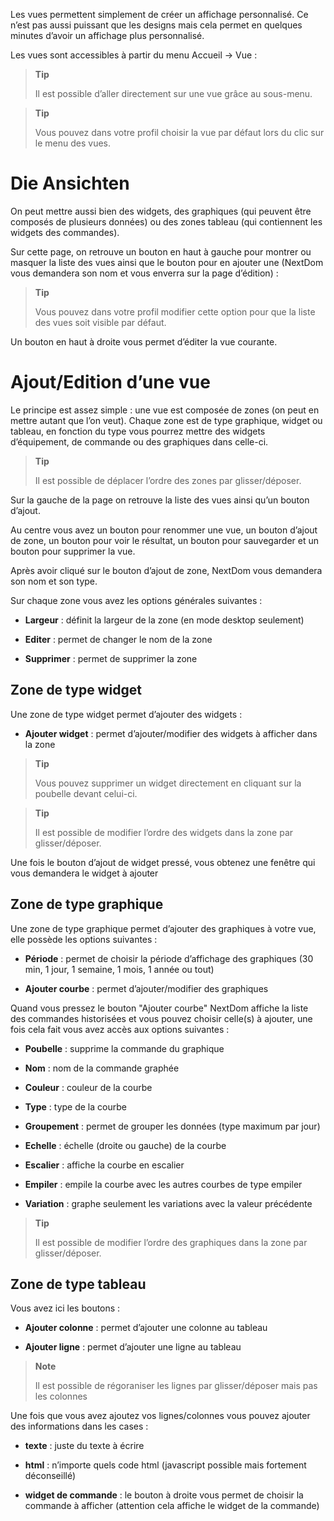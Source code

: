 Les vues permettent simplement de créer un affichage personnalisé. Ce
n’est pas aussi puissant que les designs mais cela permet en quelques
minutes d’avoir un affichage plus personnalisé.

Les vues sont accessibles à partir du menu Accueil → Vue :

> **Tip**
>
> Il est possible d’aller directement sur une vue grâce au sous-menu.

> **Tip**
>
> Vous pouvez dans votre profil choisir la vue par défaut lors du clic
> sur le menu des vues.

Die Ansichten 
========

On peut mettre aussi bien des widgets, des graphiques (qui peuvent être
composés de plusieurs données) ou des zones tableau (qui contiennent les
widgets des commandes).

Sur cette page, on retrouve un bouton en haut à gauche pour montrer ou
masquer la liste des vues ainsi que le bouton pour en ajouter une
(NextDom vous demandera son nom et vous enverra sur la page d’édition) :

> **Tip**
>
> Vous pouvez dans votre profil modifier cette option pour que la liste
> des vues soit visible par défaut.

Un bouton en haut à droite vous permet d’éditer la vue courante.

Ajout/Edition d’une vue 
=======================

Le principe est assez simple : une vue est composée de zones (on peut en
mettre autant que l’on veut). Chaque zone est de type graphique, widget
ou tableau, en fonction du type vous pourrez mettre des widgets
d’équipement, de commande ou des graphiques dans celle-ci.

> **Tip**
>
> Il est possible de déplacer l’ordre des zones par glisser/déposer.

Sur la gauche de la page on retrouve la liste des vues ainsi qu’un
bouton d’ajout.

Au centre vous avez un bouton pour renommer une vue, un bouton d’ajout
de zone, un bouton pour voir le résultat, un bouton pour sauvegarder et
un bouton pour supprimer la vue.

Après avoir cliqué sur le bouton d’ajout de zone, NextDom vous demandera
son nom et son type.

Sur chaque zone vous avez les options générales suivantes :

-   **Largeur** : définit la largeur de la zone (en mode
    desktop seulement)

-   **Editer** : permet de changer le nom de la zone

-   **Supprimer** : permet de supprimer la zone

Zone de type widget 
-------------------

Une zone de type widget permet d’ajouter des widgets :

-   **Ajouter widget** : permet d’ajouter/modifier des widgets à
    afficher dans la zone

> **Tip**
>
> Vous pouvez supprimer un widget directement en cliquant sur la
> poubelle devant celui-ci.

> **Tip**
>
> Il est possible de modifier l’ordre des widgets dans la zone par
> glisser/déposer.

Une fois le bouton d’ajout de widget pressé, vous obtenez une fenêtre
qui vous demandera le widget à ajouter

Zone de type graphique 
----------------------

Une zone de type graphique permet d’ajouter des graphiques à votre vue,
elle possède les options suivantes :

-   **Période** : permet de choisir la période d’affichage des
    graphiques (30 min, 1 jour, 1 semaine, 1 mois, 1 année ou tout)

-   **Ajouter courbe** : permet d’ajouter/modifier des graphiques

Quand vous pressez le bouton "Ajouter courbe" NextDom affiche la liste
des commandes historisées et vous pouvez choisir celle(s) à ajouter, une
fois cela fait vous avez accès aux options suivantes :

-   **Poubelle** : supprime la commande du graphique

-   **Nom** : nom de la commande graphée

-   **Couleur** : couleur de la courbe

-   **Type** : type de la courbe

-   **Groupement** : permet de grouper les données (type maximum
    par jour)

-   **Echelle** : échelle (droite ou gauche) de la courbe

-   **Escalier** : affiche la courbe en escalier

-   **Empiler** : empile la courbe avec les autres courbes de type
    empiler

-   **Variation** : graphe seulement les variations avec la valeur
    précédente

> **Tip**
>
> Il est possible de modifier l’ordre des graphiques dans la zone par
> glisser/déposer.

Zone de type tableau 
--------------------

Vous avez ici les boutons :

-   **Ajouter colonne** : permet d’ajouter une colonne au tableau

-   **Ajouter ligne** : permet d’ajouter une ligne au tableau

> **Note**
>
> Il est possible de régoraniser les lignes par glisser/déposer mais pas
> les colonnes

Une fois que vous avez ajoutez vos lignes/colonnes vous pouvez ajouter
des informations dans les cases :

-   **texte** : juste du texte à écrire

-   **html** : n’importe quels code html (javascript possible mais
    fortement déconseillé)

-   **widget de commande** : le bouton à droite vous permet de choisir
    la commande à afficher (attention cela affiche le widget de
    la commande)


